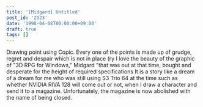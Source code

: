 ```yaml
---
title: '[Midgard] Untitled'
post_id: '2923'
date: '1998-04-08T00:00:00+09:00'
draft: true
tags: []
---
```


Drawing point using Copic. Every one of the points is made up of grudge, regret and despair which is not in place (ry I love the beauty of the graphic of "3D RPG for Windows," Midgard "that was out at that time, bought and desperate for the height of required specifications It is a story like a dream of a dream for me who was still using S3 Trio 64 at the time such as whether NVIDIA RIVA 128 will come out or not, when I draw a character and send it to a magazine. Unfortunately, the magazine is now abolished with the name of being closed.
